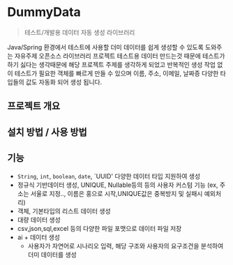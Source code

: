 # DummyData

> 테스트/개발용 데이터 자동 생성 라이브러리

Java/Spring 환경에서 테스트에 사용할 더미 데이터를 쉽게 생성할 수 있도록 도와주는 자유주제 오픈소스 라이브러리 프로젝트 테스트용 데이터 만드는것 때문에 테스트가 하기 싫다는 생각때문에 해당 프로젝트 주제를 생각하게 되었고 반복적인 생성 작업 없이 테스트가 필요한 객체를 빠르게 만들 수 있으며 이름, 주소, 이메일, 날짜증 다양한 타입들의 값도 자동화 되어 생성 됩니다.



## 프로젝트 개요


##  설치 방법 / 사용 방법


## 기능
- `String`, `int`, `boolean`, `date`, `UUID' 다양한 데이터 타입 지원하여 생성
- 정규식 기반데이터 생성, UNIQUE, Nullable등의 등의 사용자 커스텀 기능
(ex, 주소는 서울로 지정.., 이름은 홍으로 시작,UNIQUE값은 중복방지 및 실패시 예외처리)
- 객체, 기본타입의 리스트 데이터 생성
- 대량 데이터 생성
- csv,json,sql,excel 등의 다양한 파일 포맷으로 데이터 파일 저장 
- ai + 데이터 생성
    - 사용자가 자연어로 시나리오 입력, 해당 구조와 사용자의 요구조건을 분석하여 더미 데이터를 생성 
